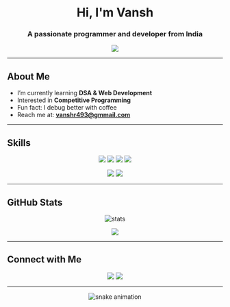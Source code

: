 <h1 align="center">Hi, I'm Vansh</h1>
<h3 align="center">A passionate programmer and developer from India</h3>

<!-- Typing SVG -->
<p align="center">
  <img src="https://readme-typing-svg.herokuapp.com?size=22&center=true&vCenter=true&width=440&lines=Programmer+%7C+Developer;C%2B%2B+%7C+Java+%7C+Python;Always+learning+new+things">
</p>

---

## About Me
- I’m currently learning **DSA & Web Development**  
- Interested in **Competitive Programming**  
- Fun fact: I debug better with coffee  
- Reach me at: **vanshr493@gmmail.com**

---

## Skills

<p align="center">
  <!-- Languages -->
  <img src="https://img.shields.io/badge/C++-00599C?style=for-the-badge&logo=c%2b%2b&logoColor=white"/>
  <img src="https://img.shields.io/badge/Java-ED8B00?style=for-the-badge&logo=java&logoColor=white"/>
  <img src="https://img.shields.io/badge/Python-3776AB?style=for-the-badge&logo=python&logoColor=white"/>
  <img src="https://img.shields.io/badge/SQL-4479A1?style=for-the-badge&logo=mysql&logoColor=white"/>
</p>

<p align="center">
  <!-- Web -->
  <img src="https://img.shields.io/badge/HTML5-E34F26?style=for-the-badge&logo=html5&logoColor=white"/>
  <img src="https://img.shields.io/badge/CSS3-1572B6?style=for-the-badge&logo=css3&logoColor=white"/>
</p>

---

## GitHub Stats
<p align="center">
  <img src="https://github-readme-stats.vercel.app/api?username=vanshr21&show_icons=true&theme=radical&hide_border=true&bg_color=0D1117&title_color=58A6FF&icon_color=F8D866" alt="stats"/>
</p>

<p align="center">
  <img src="https://github-readme-stats.vercel.app/api/top-langs/?username=vanshr21&layout=compact&theme=radical&hide_border=true&bg_color=0D1117&title_color=58A6FF" />
</p>

---

## Connect with Me
<p align="center">
  <a href="https://www.linkedin.com/in/vansh-rana-5753952b1/"><img src="https://img.shields.io/badge/LinkedIn-0A66C2?style=for-the-badge&logo=linkedin&logoColor=white"/></a>
  <a href="mailto:vanshr493@gmmail.com"><img src="https://img.shields.io/badge/Email-D14836?style=for-the-badge&logo=gmail&logoColor=white"/></a>
</p>

---

<!-- Snake animation -->
<p align="center">
  <img src="https://github.com/vanshr21/vanshr21/blob/output/github-contribution-grid-snake.svg" alt="snake animation"/>
</p>
